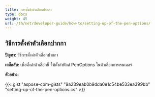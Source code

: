 ```yaml
---
title: การตั้งค่าตัวเลือกปากกา
type: docs
weight: 45
url: /th/net/developer-guide/how-to/setting-up-of-the-pen-options/
---
```


## **วิธีการตั้งค่าตัวเลือกปากกา**

**ปัญหา:** วิธีการตั้งค่าตัวเลือกปากกา

**เคล็ดลับ:** เพื่อตั้งค่าตัวเลือกนี้ ให้ตั้งค่าฟิลด์ PenOptions ในตัวเลือกการเรนเดอร์

**ตัวอย่าง:**

{{< gist "aspose-com-gists" "9a239eab0b9dda0e1c54be533ea399bb" "setting-up-of-the-pen-options.cs" >}}
